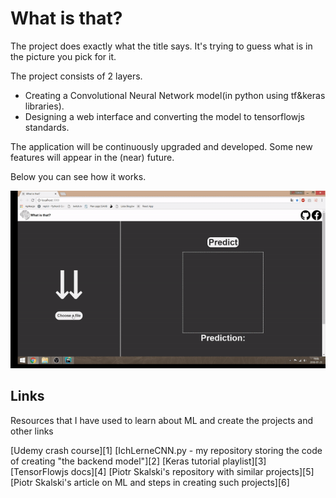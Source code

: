 
<h1>What is that?</h1>

<p>The project does exactly what the title says. It's trying to guess what is in the picture you pick for it.</p>

<p>The project consists of 2 layers.</p>

<ul>
	<li>Creating a Convolutional Neural Network model(in python using tf&keras libraries).</li>
	<li>Designing a web interface and converting the model to tensorflowjs standards.</li>
</ul>

<p>The application will be continuously upgraded and developed. Some new features will appear in the (near) future.</p>
<p>Below you can see how it works.</p>


<p align="center"> 
<img src="video/objects.gif">
</p>

<h2>Links</h2>
<p>Resources that I have used to learn about ML and create the projects and other links</p>
[Udemy crash course][1]
[IchLerneCNN.py - my repository storing the code of creating "the backend model"][2]
[Keras tutorial playlist][3]
[TensorFlowjs docs][4]
[Piotr Skalski's repository with similar projects][5]
[Piotr Skalski's article on ML and steps in creating such projects][6]

[1]: https://www.udemy.com/machinelearning/
[2]: https://www.youtube.com/watch?v=RznKVRTFkBY&list=PLZbbT5o_s2xrwRnXk_yCPtnqqo4_u2YGL
[3]: https://github.com/lukasy09/IchLerneCNN.py
[4]: https://js.tensorflow.org/tutorials/
[5]: https://github.com/SkalskiP/ILearnMachineLearning.js
[6]:https://medium.com/@piotr.skalski92/my-first-tensorflow-js-project-b481bdad17fb